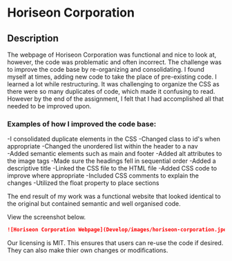 # Horiseon Corporation

## Description

The webpage of Horiseon Corporation was functional and nice to look at, however, the code was problematic and often incorrect. The challenge was to improve the code base by re-organizing and consolidating. I found myself at times, adding new code to take the place of pre-existing code. I learned a lot while restructuring. It was challenging to organize the CSS as there were so many duplicates of code, which made it confusing to read. However by the end of the assignment, I felt that I had accomplished all that needed to be improved upon.

### Examples of how I improved the code base:

-I consolidated duplicate elements in the CSS
-Changed class to id's when appropriate
-Changed the unordered list within the header to a nav  
-Added semantic elements such as main and footer 
-Added alt attributes to the image tags
-Made sure the headings fell in sequential order
-Added a descriptive title
-Linked the CSS file to the HTML file
-Added CSS code to improve where appropriate
-Included CSS comments to explain the changes
-Utilized the float property to place sections 

The end result of my work was a functional website that looked identical to the original but contained semantic and well organised code. 

View the screenshot below.

```md
![Horiseon Corporation Webpage](Develop/images/horiseon-corporation.jpeg)
```

Our licensing is MIT. This ensures that users can re-use the code if desired. They can also make thier own changes or modifications.




